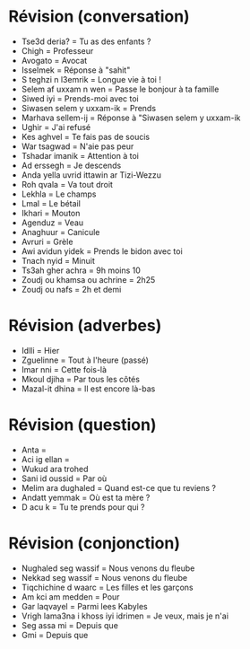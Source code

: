 # Révision (conversation)

- Tse3d deria? = Tu as des enfants ?
- Chigh = Professeur
- Avogato = Avocat
- Isselmek = Réponse à "sahit"
- S teghzi n l3emrik = Longue vie à toi !
- Selem af uxxam n wen = Passe le bonjour à ta famille
- Siwed iyi = Prends-moi avec toi
- Siwasen selem y uxxam-ik = Prends
- Marhava sellem-ij = Réponse à "Siwasen selem y uxxam-ik
- Ughir = J'ai refusé
- Kes aghvel = Te fais pas de soucis
- War tsagwad = N'aie pas peur
- Tshadar imanik = Attention à toi
- Ad erssegh = Je descends
- Anda yella uvrid ittawin ar Tizi-Wezzu
- Roh qvala = Va tout droit
- Lekhla = Le champs
- Lmal = Le bétail
- Ikhari = Mouton
- Agenduz = Veau
- Anaghuur = Canicule
- Avruri = Grèle
- Awi avidun yidek = Prends le bidon avec toi
- Tnach nyid = Minuit
- Ts3ah gher achra = 9h moins 10
- Zoudj ou khamsa ou achrine = 2h25
- Zoudj ou nafs = 2h et demi

# Révision (adverbes)

- Idlli = Hier
- Zguelinne = Tout à l'heure (passé)
- Imar nni = Cette fois-là
- Mkoul djiha = Par tous les côtés
- Mazal-it dhina = Il est encore là-bas

# Révision (question)

- Anta =
- Aci ig ellan =
- Wukud ara trohed
- Sani id oussid = Par où
- Melim ara dughaled = Quand est-ce que tu reviens ?
- Andatt yemmak = Où est ta mère ?
- D acu k = Tu te prends pour qui ?

# Révision (conjonction)

- Nughaled seg wassif = Nous venons du fleube
- Nekkad seg wassif = Nous venons du fleube
- Tiqchichine d waarc = Les filles et les garçons
- Am kci am medden = Pour
- Gar laqvayel = Parmi lees Kabyles
- Vrigh lama3na i khoss iyi idrimen = Je veux, mais je n'ai
- Seg assa mi = Depuis que
- Gmi = Depuis que

